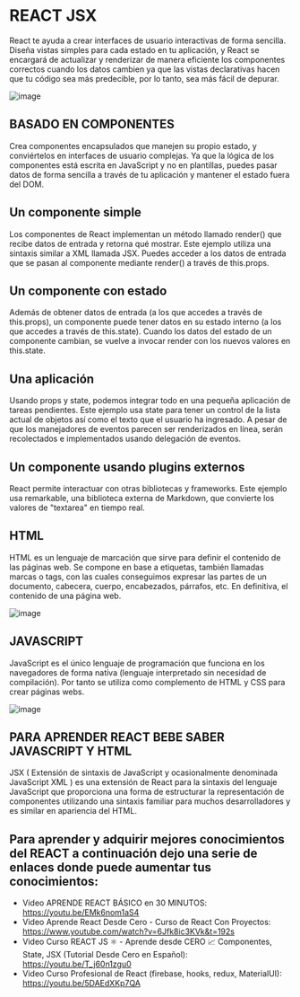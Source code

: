 # REACT JSX
React te ayuda a crear interfaces de usuario interactivas de forma sencilla. Diseña vistas simples para cada estado en tu aplicación, y React se encargará de actualizar y renderizar de manera eficiente los componentes correctos cuando los datos cambien ya que las vistas declarativas hacen que tu código sea más predecible, por lo tanto, sea más fácil de depurar.

![image](https://user-images.githubusercontent.com/80140325/170734644-a6d09a7b-711a-4f79-974e-ca3b1ed40689.png)

## BASADO EN COMPONENTES
Crea componentes encapsulados que manejen su propio estado, y conviértelos en interfaces de usuario complejas. Ya que la lógica de los componentes está escrita en JavaScript y no en plantillas, puedes pasar datos de forma sencilla a través de tu aplicación y mantener el estado fuera del DOM.

## Un componente simple
Los componentes de React implementan un método llamado render() que recibe datos de entrada y retorna qué mostrar. Este ejemplo utiliza una sintaxis similar a XML llamada JSX. Puedes acceder a los datos de entrada que se pasan al componente mediante render() a través de this.props.
## Un componente con estado
Además de obtener datos de entrada (a los que accedes a través de this.props), un componente puede tener datos en su estado interno (a los que accedes a través de this.state). Cuando los datos del estado de un componente cambian, se vuelve a invocar render con los nuevos valores en this.state.

## Una aplicación
Usando props y state, podemos integrar todo en una pequeña aplicación de tareas pendientes. Este ejemplo usa state para tener un control de la lista actual de objetos así como el texto que el usuario ha ingresado. A pesar de que los manejadores de eventos parecen ser renderizados en línea, serán recolectados e implementados usando delegación de eventos.

## Un componente usando plugins externos
React permite interactuar con otras bibliotecas y frameworks. Este ejemplo usa remarkable, una biblioteca externa de Markdown, que convierte los valores de "textarea" en tiempo real.

## HTML
HTML es un lenguaje de marcación que sirve para definir el contenido de las páginas web. Se compone en base a etiquetas, también llamadas marcas o tags, con las cuales conseguimos expresar las partes de un documento, cabecera, cuerpo, encabezados, párrafos, etc. En definitiva, el contenido de una página web.

![image](https://user-images.githubusercontent.com/80140325/170734748-764326e3-8f16-49a9-b365-d1621ed99e2a.png)

## JAVASCRIPT
JavaScript es el único lenguaje de programación que funciona en los navegadores de forma nativa (lenguaje interpretado sin necesidad de compilación). Por tanto se utiliza como complemento de HTML y CSS para crear páginas webs.

![image](https://user-images.githubusercontent.com/80140325/170734830-b0886ec4-e8e3-4ab6-8943-47a3e9b00933.png)

## PARA APRENDER REACT BEBE SABER JAVASCRIPT Y HTML
JSX ( Extensión de sintaxis de JavaScript y ocasionalmente denominada JavaScript XML ) es una extensión de React para la sintaxis del lenguaje JavaScript que proporciona una forma de estructurar la representación de componentes utilizando una sintaxis familiar para muchos desarrolladores y es similar en apariencia del HTML.

## Para aprender y adquirir mejores conocimientos del REACT a continuación dejo una serie de enlaces donde puede aumentar tus conocimientos:
- Video APRENDE REACT BÁSICO en 30 MINUTOS: https://youtu.be/EMk6nom1aS4
- Video Aprende React Desde Cero - Curso de React Con Proyectos: https://www.youtube.com/watch?v=6Jfk8ic3KVk&t=192s
- Video Curso REACT JS ⚛️ - Aprende desde CERO 📈 Componentes, State, JSX (Tutorial Desde Cero en Español): https://youtu.be/T_j60n1zgu0
- Video Curso Profesional de React (firebase, hooks, redux, MaterialUI): https://youtu.be/5DAEdXKp7QA
